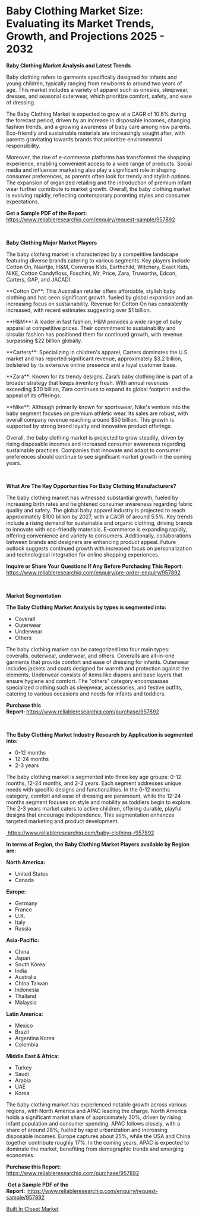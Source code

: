 <p><h1>Baby Clothing Market Size: Evaluating its Market Trends, Growth, and Projections 2025 - 2032</h1></p><p><strong>Baby Clothing Market Analysis and Latest Trends</strong></p>
<p><p>Baby clothing refers to garments specifically designed for infants and young children, typically ranging from newborns to around two years of age. This market includes a variety of apparel such as onesies, sleepwear, dresses, and seasonal outerwear, which prioritize comfort, safety, and ease of dressing. </p><p>The Baby Clothing Market is expected to grow at a CAGR of 10.6% during the forecast period, driven by an increase in disposable incomes, changing fashion trends, and a growing awareness of baby care among new parents. Eco-friendly and sustainable materials are increasingly sought after, with parents gravitating towards brands that prioritize environmental responsibility. </p><p>Moreover, the rise of e-commerce platforms has transformed the shopping experience, enabling convenient access to a wide range of products. Social media and influencer marketing also play a significant role in shaping consumer preferences, as parents often look for trendy and stylish options. The expansion of organized retailing and the introduction of premium infant wear further contribute to market growth. Overall, the baby clothing market is evolving rapidly, reflecting contemporary parenting styles and consumer expectations.</p></p>
<p><strong>Get a Sample PDF of the Report:&nbsp;</strong> <a href="https://www.reliableresearchiq.com/enquiry/request-sample/957892?utm_campaign=103&utm_medium=2&utm_source=Github&utm_content=ia&utm_term=07022025&utm_id=baby-clothing">https://www.reliableresearchiq.com/enquiry/request-sample/957892</a></p>
<p>&nbsp;</p>
<p><strong>Baby Clothing Major Market Players</strong></p>
<p><p>The baby clothing market is characterized by a competitive landscape featuring diverse brands catering to various segments. Key players include Cotton On, Naartjie, H&M, Converse Kids, Earthchild, Witchery, Exact Kids, NIKE, Cotton Candyfloss, Foschini, Mr. Price, Zara, Truworths, Edcon, Carters, GAP, and JACADI.</p><p>**Cotton On**: This Australian retailer offers affordable, stylish baby clothing and has seen significant growth, fueled by global expansion and an increasing focus on sustainability. Revenue for Cotton On has consistently increased, with recent estimates suggesting over $1 billion.</p><p>**H&M**: A leader in fast fashion, H&M provides a wide range of baby apparel at competitive prices. Their commitment to sustainability and circular fashion has positioned them for continued growth, with revenue surpassing $22 billion globally.</p><p>**Carters**: Specializing in children's apparel, Carters dominates the U.S. market and has reported significant revenue, approximately $3.2 billion, bolstered by its extensive online presence and a loyal customer base.</p><p>**Zara**: Known for its trendy designs, Zara’s baby clothing line is part of a broader strategy that keeps inventory fresh. With annual revenues exceeding $30 billion, Zara continues to expand its global footprint and the appeal of its offerings.</p><p>**Nike**: Although primarily known for sportswear, Nike's venture into the baby segment focuses on premium athletic wear. Its sales are robust, with overall company revenue reaching around $50 billion. This growth is supported by strong brand loyalty and innovative product offerings.</p><p>Overall, the baby clothing market is projected to grow steadily, driven by rising disposable incomes and increased consumer awareness regarding sustainable practices. Companies that innovate and adapt to consumer preferences should continue to see significant market growth in the coming years.</p></p>
<p>&nbsp;</p>
<p><strong>What Are The Key Opportunities For Baby Clothing Manufacturers?</strong></p>
<p><p>The baby clothing market has witnessed substantial growth, fueled by increasing birth rates and heightened consumer awareness regarding fabric quality and safety. The global baby apparel industry is projected to reach approximately $100 billion by 2027, with a CAGR of around 5.5%. Key trends include a rising demand for sustainable and organic clothing, driving brands to innovate with eco-friendly materials. E-commerce is expanding rapidly, offering convenience and variety to consumers. Additionally, collaborations between brands and designers are enhancing product appeal. Future outlook suggests continued growth with increased focus on personalization and technological integration for online shopping experiences.</p></p>
<p><strong>Inquire or Share Your Questions If Any Before Purchasing This Report:</strong> <a href="https://www.reliableresearchiq.com/enquiry/pre-order-enquiry/957892?utm_campaign=103&utm_medium=2&utm_source=Github&utm_content=ia&utm_term=07022025&utm_id=baby-clothing">https://www.reliableresearchiq.com/enquiry/pre-order-enquiry/957892</a></p>
<p>&nbsp;</p>
<p><strong>Market Segmentation</strong></p>
<p><strong>The Baby Clothing Market Analysis by types is segmented into:</strong></p>
<p><ul><li>Coverall</li><li>Outerwear</li><li>Underwear</li><li>Others</li></ul></p>
<p><p>The baby clothing market can be categorized into four main types: coveralls, outerwear, underwear, and others. Coveralls are all-in-one garments that provide comfort and ease of dressing for infants. Outerwear includes jackets and coats designed for warmth and protection against the elements. Underwear consists of items like diapers and base layers that ensure hygiene and comfort. The "others" category encompasses specialized clothing such as sleepwear, accessories, and festive outfits, catering to various occasions and needs for infants and toddlers.</p></p>
<p><strong>Purchase this Report:&nbsp;</strong><a href="https://www.reliableresearchiq.com/purchase/957892?utm_campaign=103&utm_medium=2&utm_source=Github&utm_content=ia&utm_term=07022025&utm_id=baby-clothing">https://www.reliableresearchiq.com/purchase/957892</a></p>
<p>&nbsp;</p>
<p><strong>The Baby Clothing Market Industry Research by Application is segmented into:</strong></p>
<p><ul><li>0-12 months</li><li>12-24 months</li><li>2-3 years</li></ul></p>
<p><p>The baby clothing market is segmented into three key age groups: 0-12 months, 12-24 months, and 2-3 years. Each segment addresses unique needs with specific designs and functionalities. In the 0-12 months category, comfort and ease of dressing are paramount, while the 12-24 months segment focuses on style and mobility as toddlers begin to explore. The 2-3 years market caters to active children, offering durable, playful designs that encourage independence. This segmentation enhances targeted marketing and product development.</p></p>
<p><a href="https://www.reliableresearchiq.com/baby-clothing-r957892?utm_campaign=103&utm_medium=2&utm_source=Github&utm_content=ia&utm_term=07022025&utm_id=baby-clothing">&nbsp;https://www.reliableresearchiq.com/baby-clothing-r957892</a></p>
<p><strong>In terms of Region, the Baby Clothing Market Players available by Region are:</strong></p>
<p>
    <p> <strong> North America: </strong>
        <ul>
            <li>United States</li>
            <li>Canada</li>
        </ul>
        </p> 
    <p> <strong> Europe: </strong>
        <ul>
            <li>Germany</li>
            <li>France</li>
            <li>U.K.</li>
            <li>Italy</li>
            <li>Russia</li>
        </ul>
        </p> 
    <p> <strong> Asia-Pacific: </strong>
        <ul>
            <li>China</li>
            <li>Japan</li>
            <li>South Korea</li>
            <li>India</li>
            <li>Australia</li>
            <li>China Taiwan</li>
            <li>Indonesia</li>
            <li>Thailand</li>
            <li>Malaysia</li>
        </ul>
        </p> 
    <p> <strong> Latin America: </strong>
        <ul>
            <li>Mexico</li>
            <li>Brazil</li>
            <li>Argentina Korea</li>
            <li>Colombia</li>
        </ul>
        </p> 
    <p> <strong> Middle East & Africa: </strong>
        <ul>
            <li>Turkey</li>
            <li>Saudi</li>
            <li>Arabia</li>
            <li>UAE</li>
            <li>Korea</li>
        </ul>
    </p>
    </p>
<p><p>The baby clothing market has experienced notable growth across various regions, with North America and APAC leading the charge. North America holds a significant market share of approximately 30%, driven by rising infant population and consumer spending. APAC follows closely, with a share of around 28%, fueled by rapid urbanization and increasing disposable incomes. Europe captures about 25%, while the USA and China together contribute roughly 17%. In the coming years, APAC is expected to dominate the market, benefiting from demographic trends and emerging economies.</p></p>
<p><strong>Purchase this Report: </strong><a href="https://www.reliableresearchiq.com/purchase/957892?utm_campaign=103&utm_medium=2&utm_source=Github&utm_content=ia&utm_term=07022025&utm_id=baby-clothing">https://www.reliableresearchiq.com/purchase/957892</a></p>
<p>&nbsp;<strong>Get a Sample PDF of the Report:&nbsp;&nbsp;</strong><a href="https://www.reliableresearchiq.com/enquiry/request-sample/957892?utm_campaign=103&utm_medium=2&utm_source=Github&utm_content=ia&utm_term=07022025&utm_id=baby-clothing">https://www.reliableresearchiq.com/enquiry/request-sample/957892</a></p>
<p><strong></strong></p>
<p><p><a href="https://github.com/jandedaboy1/Market-Research-Report-List-1/blob/main/built-in-closet-market.md?utm_campaign=103&utm_medium=2&utm_source=Github&utm_content=ia&utm_term=07022025&utm_id=baby-clothing">Built In Closet Market</a></p></p>